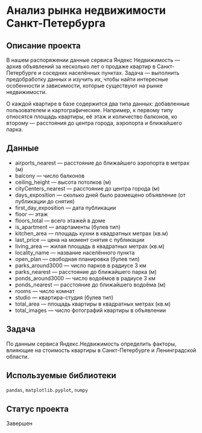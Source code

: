 # Анализ рынка недвижимости Санкт-Петербурга

## Описание проекта
В нашем распоряжении данные сервиса Яндекс Недвижимость — архив объявлений за несколько лет о продаже квартир в Санкт-Петербурге и соседних населённых пунктах.
Задача — выполнить предобработку данных и изучить их, чтобы найти интересные особенности и зависимости, которые существуют на рынке недвижимости.

О каждой квартире в базе содержится два типа данных: добавленные пользователем и картографические. Например, к первому типу относятся площадь квартиры, её этаж и количество балконов, ко второму — расстояния до центра города, аэропорта и ближайшего парка. 

## Данные

- airports_nearest — расстояние до ближайшего аэропорта в метрах (м)
- balcony — число балконов
- ceiling_height — высота потолков (м)
- cityCenters_nearest — расстояние до центра города (м)
- days_exposition — сколько дней было размещено объявление (от публикации до снятия)
- first_day_exposition — дата публикации
- floor — этаж
- floors_total — всего этажей в доме
- is_apartment — апартаменты (булев тип)
- kitchen_area — площадь кухни в квадратных метрах (кв.м)
- last_price — цена на момент снятия с публикации
- living_area — жилая площадь в квадратных метрах (кв.м)
- locality_name — название населённого пункта
- open_plan — свободная планировка (булев тип)
- parks_around3000 — число парков в радиусе 3 км
- parks_nearest — расстояние до ближайшего парка (м)
- ponds_around3000 — число водоёмов в радиусе 3 км
- ponds_nearest — расстояние до ближайшего водоёма (м)
- rooms — число комнат
- studio — квартира-студия (булев тип)
- total_area — площадь квартиры в квадратных метрах (кв.м)
- total_images — число фотографий квартиры в объявлении

## Задача

По данным сервиса Яндекc.Недвижимость определить факторы, влияющие на стоимость квартиры в Санкт-Петербурге и Ленинградской области.

## Используемые библиотеки

`pandas`, `matplotlib.pyplot`, `numpy`

## Статус проекта

Завершен